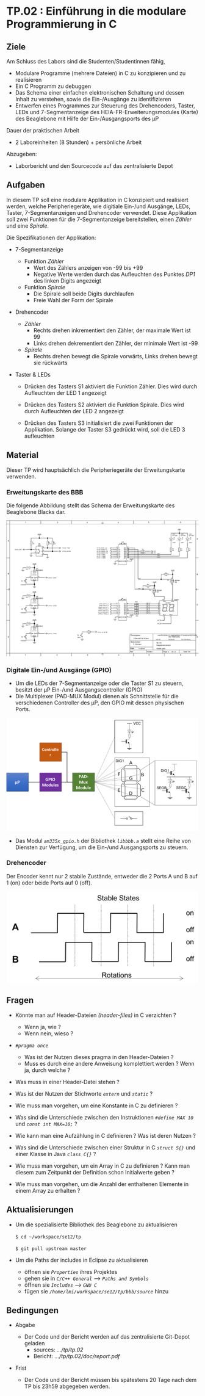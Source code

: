 # TP.02 : Einführung in die modulare Programmierung in C 

## Ziele

Am Schluss des Labors sind die Studenten/Studentinnen fähig,

* Modulare Programme (mehrere Dateien) in C zu konzipieren und zu realisieren
* Ein C Programm zu debuggen
* Das Schema einer einfachen elektronischen Schaltung und dessen Inhalt zu verstehen, sowie die Ein-/Ausgänge zu identifizieren
* Entwerfen eines Programmes zur Steuerung des Drehencoders, Taster, LEDs und 7-Segmentanzeige
 des HEIA-FR-Erweiterungsmodules (Karte) des Beaglebone mit Hilfe der Ein-/Ausgangsports des µP

Dauer der praktischen Arbeit

* 2 Laboreinheiten (8 Stunden) + persönliche Arbeit

Abzugeben:

* Laborbericht und den Sourcecode auf das zentralisierte Depot

## Aufgaben

In diesem TP soll eine modulare Applikation in C konzipiert und realisiert werden,
welche Peripheriegeräte, wie digitiale Ein-/und Ausgänge, LEDs, Taster, 7-Segmentanzeigen
und Drehencoder verwendet.
Diese Applikation soll zwei Funktionen für die 7-Segmentanzeige bereitstellen, 
einen *Zähler* und eine *Spirale*.

Die Spezifikationen der Applikation:

* 7-Segmentanzeige
    * Funktion *Zähler*
        * Wert des Zählers anzeigen von -99 bis +99
		* Negative Werte werden durch das Aufleuchten des Punktes _DP1_ des linken Digits angezeigt
    * Funktion *Spirale*
		* Die Spirale soll beide Digits durchlaufen
        * Freie Wahl der Form der Spirale

* Drehencoder
    * *Zähler*
		* Rechts drehen inkrementiert den Zähler, der maximale
		Wert ist 99
		* Links drehen dekrementiert den Zähler, der minimale
		Wert ist -99
    * *Spirale*
		* Rechts drehen bewegt die Spirale vorwärts,
		Links drehen bewegt sie rückwärts

* Taster & LEDs
	* Drücken des Tasters S1 aktiviert die Funktion Zähler. Dies
	wird durch Aufleuchten der LED 1 angezeigt

	* Drücken des Tasters S2 aktiviert die Funktion Spirale. Dies
	wird durch Aufleuchten der LED 2 angezeigt

	* Drücken des Tasters S3 initialisiert die zwei Funktionen der Applikation.
	Solange der Taster S3 gedrückt wird, soll die LED 3 aufleuchten


## Material
Dieser TP wird hauptsächlich die Peripheriegeräte der Erweitungskarte verwenden.

### Erweitungskarte des BBB
Die folgende Abbildung stellt das Schema der Erweitungskarte des Beaglebone Blacks dar.

![Schema der Erweitungskarte](img/fig1.png)

### Digitale Ein-/und Ausgänge (GPIO)
* Um die LEDs der 7-Segmentanzeige oder die Taster S1 zu steuern, besitzt der µP
Ein-/und Ausgangscontroller (GPIO)
* Die Multiplexer (PAD-MUX Modul) dienen als Schnittstelle für die
verschiedenen Controller des µP, den GPIO mit dessen physischen Ports.

![GPIO](img/fig2.png)

* Das Modul _`am335x_gpio.h`_ der Bibliothek _`libbbb.a`_ stellt eine Reihe
von Diensten zur Verfügung, um die Ein-/und Ausgangsports zu steuern.

### Drehencoder
Der Encoder kennt nur 2 stabile Zustände, entweder die 2 Ports A und B auf 1 (on)
oder beide Ports auf 0 (off). 

![Drehencoder](img/fig3.png)


## Fragen
* Könnte man auf Header-Dateien _(header-files)_ in C verzichten ?
	* Wenn ja, wie ?
	* Wenn nein, wieso ?

* _`#pragma once`_
	* Was ist der Nutzen dieses pragma in den Header-Dateien ?
	* Muss es durch eine andere Anweisung komplettiert werden ? Wenn ja, durch welche ?

* Was muss in einer Header-Datei stehen ?

* Was ist der Nutzen der Stichworte _`extern`_ und _`static`_ ?

* Wie muss man vorgehen, um eine Konstante in C zu definieren ?

* Was sind die Unterschiede zwischen den Instruktionen 
  _`#define MAX 10`_ und _`const int MAX=10;`_ ?

* Wie kann man eine Aufzählung in C definieren ? Was ist deren Nutzen ?

* Was sind die Unterschiede zwischen einer Struktur in C _`struct S{}`_ und einer Klasse in Java _`class C{}`_ ?

* Wie muss man vorgehen, um ein Array in C zu definieren ? Kann man diesem zum Zeitpunkt der Definition schon Initialwerte geben ?

* Wie muss man vorgehen, um die Anzahl der enthaltenen Elemente in einem Array zu erhalten ?

## Aktualisierungen

* Um die spezialisierte Bibliothek des Beaglebone zu aktualisieren
    
    `$ cd ~/workspace/se12/tp`
    
    `$ git pull upstream master`


* Um die Paths der includes in Eclipse zu aktualisieren
    
    * öffnen sie _`Properties`_ ihres Projektes
    * gehen sie in   _`C/C++ General`_ --> _`Paths and Symbols`_
    * öffnen sie _`Includes`_ --> _`GNU C`_
    * fügen sie _`/home/lmi/workspace/se12/tp/bbb/source`_ hinzu
    

## Bedingungen 
* Abgabe
    * Der Code und der Bericht werden auf das zentralisierte Git-Depot geladen
        * sources: _.../tp/tp.02_
        * Bericht: _.../tp/tp.02/doc/report.pdf_

* Frist
    * Der Code und der Bericht müssen bis spätestens 20 Tage nach dem TP bis 23h59 abgegeben werden.
